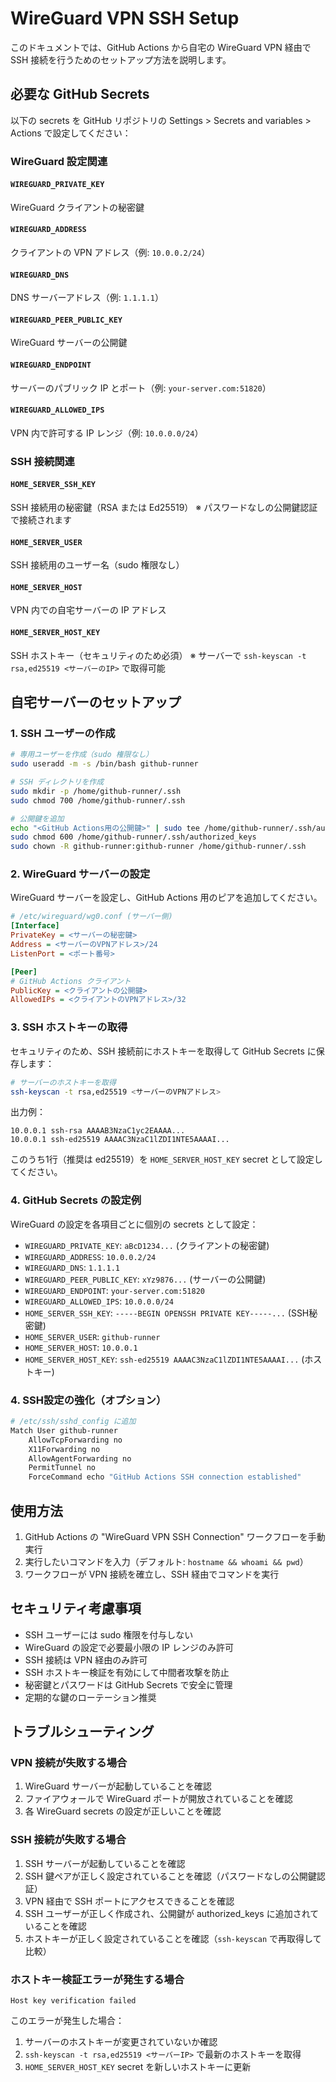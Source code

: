 # WireGuard VPN SSH Setup

このドキュメントでは、GitHub Actions から自宅の WireGuard VPN 経由で SSH 接続を行うためのセットアップ方法を説明します。

## 必要な GitHub Secrets

以下の secrets を GitHub リポジトリの Settings > Secrets and variables > Actions で設定してください：

### WireGuard 設定関連

#### `WIREGUARD_PRIVATE_KEY`
WireGuard クライアントの秘密鍵

#### `WIREGUARD_ADDRESS`
クライアントの VPN アドレス（例: `10.0.0.2/24`）

#### `WIREGUARD_DNS`
DNS サーバーアドレス（例: `1.1.1.1`）

#### `WIREGUARD_PEER_PUBLIC_KEY`
WireGuard サーバーの公開鍵

#### `WIREGUARD_ENDPOINT`
サーバーのパブリック IP とポート（例: `your-server.com:51820`）

#### `WIREGUARD_ALLOWED_IPS`
VPN 内で許可する IP レンジ（例: `10.0.0.0/24`）

### SSH 接続関連

#### `HOME_SERVER_SSH_KEY`
SSH 接続用の秘密鍵（RSA または Ed25519）
※ パスワードなしの公開鍵認証で接続されます

#### `HOME_SERVER_USER`
SSH 接続用のユーザー名（sudo 権限なし）

#### `HOME_SERVER_HOST`
VPN 内での自宅サーバーの IP アドレス

#### `HOME_SERVER_HOST_KEY`
SSH ホストキー（セキュリティのため必須）
※ サーバーで `ssh-keyscan -t rsa,ed25519 <サーバーのIP>` で取得可能

## 自宅サーバーのセットアップ

### 1. SSH ユーザーの作成

```bash
# 専用ユーザーを作成（sudo 権限なし）
sudo useradd -m -s /bin/bash github-runner

# SSH ディレクトリを作成
sudo mkdir -p /home/github-runner/.ssh
sudo chmod 700 /home/github-runner/.ssh

# 公開鍵を追加
echo "<GitHub Actions用の公開鍵>" | sudo tee /home/github-runner/.ssh/authorized_keys
sudo chmod 600 /home/github-runner/.ssh/authorized_keys
sudo chown -R github-runner:github-runner /home/github-runner/.ssh
```

### 2. WireGuard サーバーの設定

WireGuard サーバーを設定し、GitHub Actions 用のピアを追加してください。

```ini
# /etc/wireguard/wg0.conf (サーバー側)
[Interface]
PrivateKey = <サーバーの秘密鍵>
Address = <サーバーのVPNアドレス>/24
ListenPort = <ポート番号>

[Peer]
# GitHub Actions クライアント
PublicKey = <クライアントの公開鍵>
AllowedIPs = <クライアントのVPNアドレス>/32
```

### 3. SSH ホストキーの取得

セキュリティのため、SSH 接続前にホストキーを取得して GitHub Secrets に保存します：

```bash
# サーバーのホストキーを取得
ssh-keyscan -t rsa,ed25519 <サーバーのVPNアドレス>
```

出力例：
```
10.0.0.1 ssh-rsa AAAAB3NzaC1yc2EAAAA...
10.0.0.1 ssh-ed25519 AAAAC3NzaC1lZDI1NTE5AAAAI...
```

このうち1行（推奨は ed25519）を `HOME_SERVER_HOST_KEY` secret として設定してください。

### 4. GitHub Secrets の設定例

WireGuard の設定を各項目ごとに個別の secrets として設定：

- `WIREGUARD_PRIVATE_KEY`: `aBcD1234...` (クライアントの秘密鍵)
- `WIREGUARD_ADDRESS`: `10.0.0.2/24`
- `WIREGUARD_DNS`: `1.1.1.1`
- `WIREGUARD_PEER_PUBLIC_KEY`: `xYz9876...` (サーバーの公開鍵)
- `WIREGUARD_ENDPOINT`: `your-server.com:51820`
- `WIREGUARD_ALLOWED_IPS`: `10.0.0.0/24`
- `HOME_SERVER_SSH_KEY`: `-----BEGIN OPENSSH PRIVATE KEY-----...` (SSH秘密鍵)
- `HOME_SERVER_USER`: `github-runner`
- `HOME_SERVER_HOST`: `10.0.0.1`
- `HOME_SERVER_HOST_KEY`: `ssh-ed25519 AAAAC3NzaC1lZDI1NTE5AAAAI...` (ホストキー)

### 4. SSH設定の強化（オプション）

```bash
# /etc/ssh/sshd_config に追加
Match User github-runner
    AllowTcpForwarding no
    X11Forwarding no
    AllowAgentForwarding no
    PermitTunnel no
    ForceCommand echo "GitHub Actions SSH connection established"
```

## 使用方法

1. GitHub Actions の "WireGuard VPN SSH Connection" ワークフローを手動実行
2. 実行したいコマンドを入力（デフォルト: `hostname && whoami && pwd`）
3. ワークフローが VPN 接続を確立し、SSH 経由でコマンドを実行

## セキュリティ考慮事項

- SSH ユーザーには sudo 権限を付与しない
- WireGuard の設定で必要最小限の IP レンジのみ許可
- SSH 接続は VPN 経由のみ許可
- SSH ホストキー検証を有効にして中間者攻撃を防止
- 秘密鍵とパスワードは GitHub Secrets で安全に管理
- 定期的な鍵のローテーション推奨

## トラブルシューティング

### VPN 接続が失敗する場合

1. WireGuard サーバーが起動していることを確認
2. ファイアウォールで WireGuard ポートが開放されていることを確認
3. 各 WireGuard secrets の設定が正しいことを確認

### SSH 接続が失敗する場合

1. SSH サーバーが起動していることを確認
2. SSH 鍵ペアが正しく設定されていることを確認（パスワードなしの公開鍵認証）
3. VPN 経由で SSH ポートにアクセスできることを確認
4. SSH ユーザーが正しく作成され、公開鍵が authorized_keys に追加されていることを確認
5. ホストキーが正しく設定されていることを確認（`ssh-keyscan` で再取得して比較）

### ホストキー検証エラーが発生する場合

```
Host key verification failed
```

このエラーが発生した場合：
1. サーバーのホストキーが変更されていないか確認
2. `ssh-keyscan -t rsa,ed25519 <サーバーIP>` で最新のホストキーを取得
3. `HOME_SERVER_HOST_KEY` secret を新しいホストキーに更新